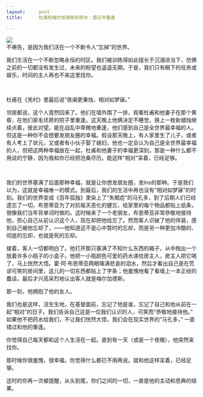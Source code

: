 ```yaml
---
layout:     post
title:      杜甫和梅尔加德斯的药水：遗忘中重逢

---
```

<p>
<img src="https://imglf3.lf127.net/img/1b3795fb65e7be1f/Ym5mTGREby9xcCtSRlVxeVdIOThpbDkxNHJwOCtOOXNNRnQ0QWJyUkZYZz0.jpg?imageView&amp;thumbnail=1080x0&amp;tostatic=0" smallsrc="https://imglf3.lf127.net/img/1b3795fb65e7be1f/Ym5mTGREby9xcCtSRlVxeVdIOThpbDkxNHJwOCtOOXNNRnQ0QWJyUkZYZz0.jpg?imageView&amp;thumbnail=164x164&amp;tostatic=0" /><br />
不祷告，是因为我们活在一个不断令人“忘掉”的世界。
</p>
<p>
我们生活在一个不断忽略永恒的时区。我们被训练得如此擅长于沉溺进当下，仿佛之前的一切都没有发生过，未来的盼望也遥遥无期。于是，我们只有眼下的任务或娱乐，时间的主人再也不来这里找你。
</p>
<p>
<br />
</p>
<p>
杜甫在《羌村》里最后说“夜阑更秉烛，相对如梦寐。”
</p>
<p>
邻居都说，这个人竟然回来了。他们在墙外围了一排，观看杜甫和他妻子在那个黄昏，在他们家毛坯房的院子里重逢。这天晚上他俩决定不睡觉，换上一枚新蜡烛继续点着，彼此对望。能在战乱中卑微地重逢，他们感到自己是全世界最幸福的人。但这是一种你不会想要发朋友圈的幸福。假设那天晚上，有人家里生了儿子，或者有人考上了状元，又或者有小伙子娶了媳妇，他也一定会认为自己是全世界最幸福的人，但把这两种幸福放在一起，杜甫和他妻子的幸福更深刻，那是一种什么都不用说的宁静，因为我和你已经把沧桑尽历。能这样“相对”呆着，已经足够。
</p>
<p>
<br />
</p>
<p>
我们的世界塞满了后面那种幸福，就是让你想发朋友圈，发Ins的那种。于是我们以为，这就是幸福唯一的模式。到最后，我们的生活中再也没有“相对如梦寐”的时刻。我们的世界变成《百年孤独》里染上了“失眠症”的马孔多，到了后期人们已经遗忘了一切，布恩蒂亚为了对抗每天恶化的健忘，给家里的每个物品都贴上纸条，很像我们当年背单词时做的。这时候来了一个老朋友，布恩蒂亚非常恭敬地接待他，担心自己从前认识这个人，现在却把他给忘了。然而客人识破了他的佯装，感到自己被他忘却了，——他知道这不是心中暂时的忘却，而是另一种更加冷酷的、彻底的忘却，也就是死的忘却。
</p>
<p>
接着，客人一切都明白了。他打开那只塞满了不知什么东西的箱子，从中掏出一个放着许多小瓶子的小盒子。他把一小瓶颜色可爱的药水递给房主人，房主人把它喝了，马上恍然大悟。霍·阿·布恩蒂亚两眼噙满悲哀的泪水，然后才看出自己是在荒谬可笑的房间里，这儿的一切东西都贴上了字条；他羞愧地看了看墙上一本正经的蠢话，最后才兴高采烈地认出客人就是梅尔加德斯。
</p>
<p>
那一刻，他拥抱了他的友人。
</p>
<p>
我们也是这样，活生生地，在基督面前，忘记了他是谁，忘记了自己和他从前在一起“相对”的日子。我们告诉自己这是一位我们认识的人，可笑而“恭敬地接待他。” 如果他不把药水给我们，不让我们恍然大悟，我们会在现实世界的“马孔多，” 一直错过和他的重逢。
</p>
<p>
你觉得自己每天都和这个人生活在一起。直到有一天（或是一个夜晚），他突然来找你。
</p>
<p>
那时候你很羞愧，很幸福，你觉得什么都已不用再说。就和他这样呆着，已经足够。
</p>
<p>
这时的你再一次被提醒，从头到尾，你们之间的一切，一直是他的主动和恩典的结果。
</p>
